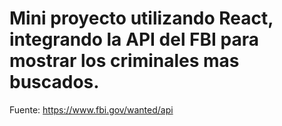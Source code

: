 # Mini proyecto utilizando React, integrando la API del FBI para mostrar los criminales mas buscados.
Fuente: https://www.fbi.gov/wanted/api
